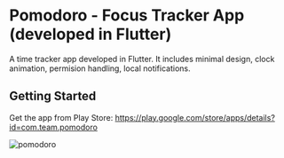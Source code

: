 # Pomodoro - Focus Tracker App (developed in Flutter)


A time tracker app developed in Flutter. It includes minimal design, clock animation, permision handling, local notifications.


## Getting Started

Get the app from Play Store: https://play.google.com/store/apps/details?id=com.team.pomodoro


![  pomodoro](https://github.com/haider-nawaz/pomodoro/assets/117274118/6a077d4d-5a4e-45cd-a43d-d8d3f693e035)
